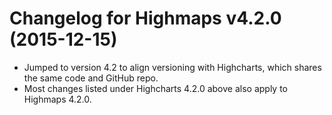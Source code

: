 # Changelog for Highmaps v4.2.0 (2015-12-15)
        
- Jumped to version 4.2 to align versioning with Highcharts, which shares the same code and GitHub repo.
- Most changes listed under Highcharts 4.2.0 above also apply to Highmaps 4.2.0.
